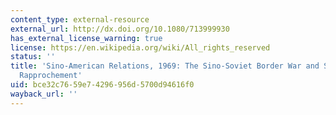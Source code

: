 ```yaml
---
content_type: external-resource
external_url: http://dx.doi.org/10.1080/713999930
has_external_license_warning: true
license: https://en.wikipedia.org/wiki/All_rights_reserved
status: ''
title: 'Sino-American Relations, 1969: The Sino-Soviet Border War and Steps Towards
  Rapprochement'
uid: bce32c76-59e7-4296-956d-5700d94616f0
wayback_url: ''
---
```

